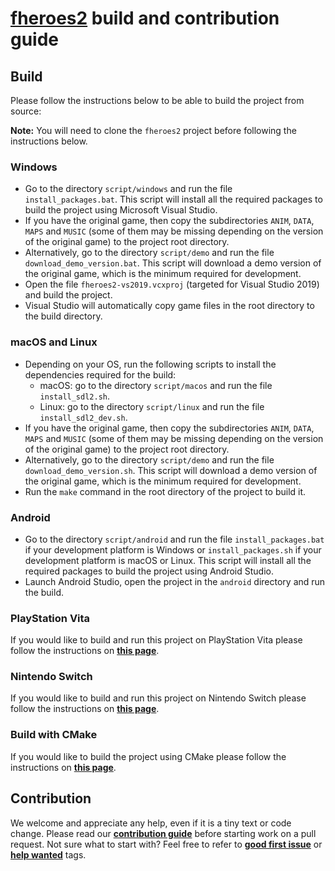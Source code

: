 # [**fheroes2**](README.md) build and contribution guide

## Build

Please follow the instructions below to be able to build the project from source:

**Note:** You will need to clone the `fheroes2` project before following the instructions below.

### Windows

* Go to the directory `script/windows` and run the file `install_packages.bat`. This script will install all the
  required packages to build the project using Microsoft Visual Studio.
* If you have the original game, then copy the subdirectories `ANIM`, `DATA`, `MAPS` and `MUSIC` (some of them may
  be missing depending on the version of the original game) to the project root directory.
* Alternatively, go to the directory `script/demo` and run the file `download_demo_version.bat`.
  This script will download a demo version of the original game, which is the minimum required for development.
* Open the file `fheroes2-vs2019.vcxproj` (targeted for Visual Studio 2019) and build the project.
* Visual Studio will automatically copy game files in the root directory to the build directory.

### macOS and Linux

* Depending on your OS, run the following scripts to install the dependencies required for the build:
  * macOS: go to the directory `script/macos` and run the file `install_sdl2.sh`.
  * Linux: go to the directory `script/linux` and run the file `install_sdl2_dev.sh`.
* If you have the original game, then copy the subdirectories `ANIM`, `DATA`, `MAPS` and `MUSIC` (some of them may
  be missing depending on the version of the original game) to the project root directory.
* Alternatively, go to the directory `script/demo` and run the file `download_demo_version.sh`.
  This script will download a demo version of the original game, which is the minimum required for development.
* Run the `make` command in the root directory of the project to build it.

### Android

* Go to the directory `script/android` and run the file `install_packages.bat` if your development platform is Windows or
  `install_packages.sh` if your development platform is macOS or Linux. This script will install all the required packages
  to build the project using Android Studio.
* Launch Android Studio, open the project in the `android` directory and run the build.

### PlayStation Vita

If you would like to build and run this project on PlayStation Vita please follow the instructions on [**this page**](README_PSV.md).

### Nintendo Switch

If you would like to build and run this project on Nintendo Switch please follow the instructions on [**this page**](README_switch.md).

### Build with CMake

If you would like to build the project using CMake please follow the instructions on [**this page**](README_cmake.md).

## Contribution

We welcome and appreciate any help, even if it is a tiny text or code change. Please read our
[**contribution guide**](https://github.com/ihhub/fheroes2/blob/master/CONTRIBUTING.md) before starting work on a pull request.
Not sure what to start with? Feel free to refer to
[**good first issue**](https://github.com/ihhub/fheroes2/issues?q=is%3Aissue%20is%3Aopen%20label%3A%22good%20first%20issue%22) or
[**help wanted**](https://github.com/ihhub/fheroes2/issues?q=is%3Aissue%20is%3Aopen%20label%3A%22help%20wanted%22) tags.
